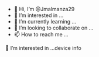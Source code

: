 - 👋 Hi, I’m @Jmalmanza29
- 👀 I’m interested in ...
- 🌱 I’m currently learning ...
- 💞️ I’m looking to collaborate on ...
- 📫 How to reach me ...

<!---
Jmalmanza29/Jmalmanza29 is a ✨ special ✨ repository because its `README.md` (this file) appears on your GitHub profile.
You can click the Preview link to take a look at your changes.
--->👀 I’m interested in ...device info


